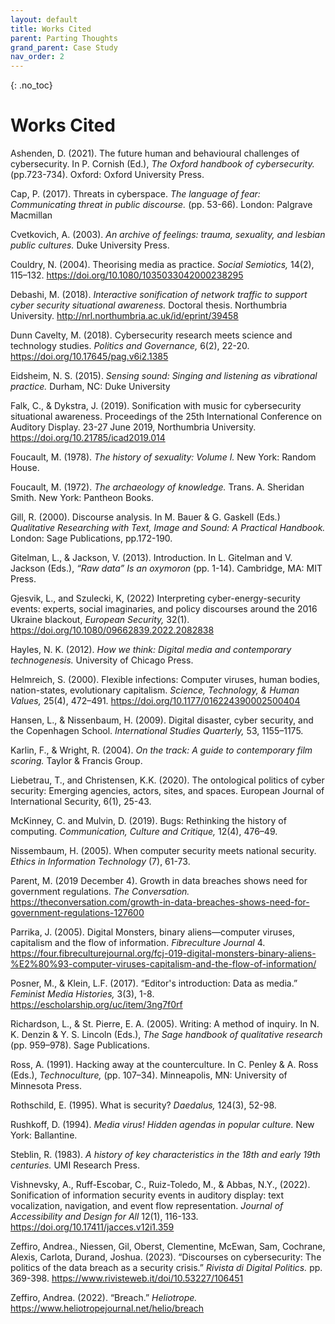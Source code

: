 ```yaml
---
layout: default
title: Works Cited
parent: Parting Thoughts
grand_parent: Case Study
nav_order: 2
---
```


<!-- 
This page is an example lesson template.
Add, edit, or remove any content below for the workshop in question. -->

<!-- Putting a {: .no_toc} above a header removes it from the table of contents -->

{: .no_toc}  
# Works Cited

Ashenden, D. (2021). The future human and behavioural challenges of cybersecurity. In P. Cornish (Ed.), <em> The Oxford handbook of cybersecurity. </em> (pp.723-734). Oxford: Oxford 	University Press. 

Cap, P. (2017). Threats in cyberspace. <em> The language of fear: Communicating threat in public discourse. </em> (pp. 53-66). London: Palgrave Macmillan 

Cvetkovich, A. (2003). <em> An archive of feelings: trauma, sexuality, and lesbian public cultures. </em> Duke University Press.  

Couldry, N. (2004). Theorising media as practice. <em> Social Semiotics, </em> 14(2), 115–132. <https://doi.org/10.1080/1035033042000238295>

Debashi, M. (2018). <em> Interactive sonification of network traffic to support cyber security situational awareness. </em> Doctoral thesis. Northumbria University. <http://nrl.northumbria.ac.uk/id/eprint/39458>

Dunn Cavelty, M. (2018). Cybersecurity research meets science and technology studies. <em> Politics and Governance, </em> 6(2), 22-20. <https://doi.org/10.17645/pag.v6i2.1385>

Eidsheim, N. S. (2015). <em> Sensing sound: Singing and listening as vibrational practice. </em> Durham, NC: Duke University 

Falk, C., & Dykstra, J. (2019). Sonification with music for cybersecurity situational awareness. Proceedings of the 25th International Conference on Auditory Display. 23-27 June 2019, Northumbria University. <https://doi.org/10.21785/icad2019.014>

Foucault, M. (1978). <em> The history of sexuality: Volume I. </em> New York: Random House.   

Foucault, M. (1972). <em> The archaeology of knowledge. </em> Trans. A. Sheridan Smith. New York:  Pantheon Books. 

Gill, R. (2000). Discourse analysis. In M. Bauer & G. Gaskell (Eds.) *Qualitative Researching with Text, Image and Sound: A Practical Handbook.* London: Sage Publications, pp.172-190.

Gitelman, L., & Jackson, V. (2013). Introduction. In L. Gitelman and V. Jackson (Eds.), <em> “Raw data” Is an oxymoron </em> (pp. 1-14). Cambridge, MA: MIT Press. 

Gjesvik, L., and Szulecki, K, (2022) Interpreting cyber-energy-security events: experts, social imaginaries, and policy discourses around the 2016 Ukraine blackout, <em> European Security, </em> 32(1). <https://doi.org/10.1080/09662839.2022.2082838> 

Hayles, N. K. (2012). <em> How we think: Digital media and contemporary technogenesis. </em> University of Chicago Press. 

Helmreich, S. (2000). Flexible infections: Computer viruses, human bodies, nation-states, evolutionary capitalism. <em> Science, Technology, & Human Values, </em> 25(4), 472–491. <https://doi.org/10.1177/016224390002500404> 

Hansen, L., & Nissenbaum, H. (2009). Digital disaster, cyber security, and the Copenhagen School. <em> International Studies Quarterly, </em> 53, 1155–1175. 

Karlin, F., & Wright, R. (2004). <em> On the track: A guide to contemporary film scoring. </em> Taylor & Francis Group. 

Liebetrau, T., and Christensen, K.K. (2020). The ontological politics of cyber security: Emerging agencies, actors, sites, and spaces. European Journal of International Security, 6(1), 25-43.

McKinney, C. and Mulvin, D. (2019). Bugs: Rethinking the history of computing. <em> Communication, Culture and Critique, </em> 12(4), 476–49. 

Nissembaum, H. (2005). When computer security meets national security. <em> Ethics in Information Technology </em> (7), 61-73. 

Parent, M. (2019 December 4). Growth in data breaches shows need for government regulations. <em> The Conversation. </em> <https://theconversation.com/growth-in-data-breaches-shows-need-for-government-regulations-127600>

Parrika, J. (2005). Digital Monsters, binary aliens—computer viruses, capitalism and the flow of information. <em> Fibreculture Journal </em> 4. <https://four.fibreculturejournal.org/fcj-019-digital-monsters-binary-aliens-%E2%80%93-computer-viruses-capitalism-and-the-flow-of-information/>

Posner, M., & Klein, L.F. (2017). “Editor's introduction: Data as media.” <em> Feminist Media Histories, </em> 3(3), 1-8. <https://escholarship.org/uc/item/3ng7f0rf>  

Richardson, L., & St. Pierre, E. A. (2005). Writing: A method of inquiry. In N. K. Denzin & Y. S. Lincoln (Eds.), <em> The Sage handbook of qualitative research </em> (pp. 959–978). Sage Publications. 

Ross, A. (1991). Hacking away at the counterculture. In C. Penley & A. Ross (Eds.), <em>	Technoculture, </em> (pp. 107–34). Minneapolis, MN: University of Minnesota Press. 
 
Rothschild, E. (1995). What is security? <em> Daedalus, </em> 124(3), 52-98. 

Rushkoff, D. (1994). <em> Media virus! Hidden agendas in popular culture. </em> New York: Ballantine.   

Steblin, R. (1983). <em> A history of key characteristics in the 18th and early 19th centuries. </em> UMI Research Press. 

Vishnevsky, A., Ruff-Escobar, C., Ruiz-Toledo, M., & Abbas, N.Y., (2022). Sonification of information security events in auditory display: text vocalization, navigation, and event flow representation. <em> Journal of Accessibility and Design for All </em> 12(1), 116-133. <https://doi.org/10.17411/jacces.v12i1.359>  

Zeffiro, Andrea., Niessen, Gil, Oberst, Clementine, McEwan, Sam, Cochrane, Alexis, Carlota, Durand, Joshua. (2023). “Discourses on cybersecurity: The politics of the data breach as a security crisis.” <em> Rivista di Digital Politics. </em> pp. 369-398. <https://www.rivisteweb.it/doi/10.53227/106451> 

Zeffiro, Andrea. (2022). “Breach.” <em> Heliotrope. </em> <https://www.heliotropejournal.net/helio/breach> 
